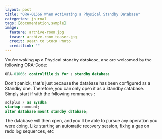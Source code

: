 ```yaml
---
layout: post
title: "ORA-01666 When Activating a Physical Standby Database"
categories: journal
tags: [documentation,sample]
image:
  feature: archive-room.jpg
  teaser: archive-room-teaser.jpg
  credit: Death to Stock Photo
  creditlink: ""
---
```

You're waking up a Physical standby database, and are welcomed by the following ORA-Code:

``` SQL
ORA-01666: controlfile is for a standby database
```

Don't panick, that's just because the database has been configured as a Standby one. Therefore, you can only open it as a Standby database. Simply start if with the following commands :

``` SQL
sqlplus / as sysdba
startup nomount;
alter database mount standby database;
```

The database will then open, and you'll be able to pursue any operation you were doing, Like starting an automatic recovery session, fixing a gap on redo log sequences, etc.
